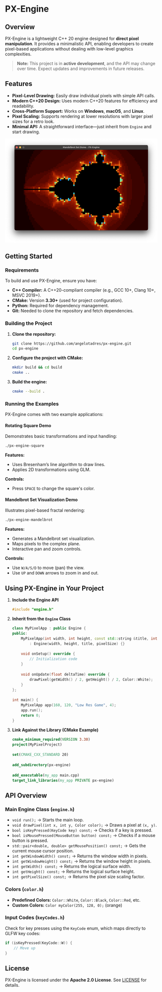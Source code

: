 # PX-Engine

## Overview
PX-Engine is a lightweight C++ 20 engine designed for **direct pixel manipulation**. It provides a minimalistic API, enabling developers to create pixel-based applications without dealing with low-level graphics complexities.

> **Note:** This project is in **active development**, and the API may change over time. Expect updates and improvements in future releases.

## Features

- **Pixel-Level Drawing:** Easily draw individual pixels with simple API calls.
- **Modern C++20 Design:** Uses modern C++20 features for efficiency and readability.
- **Cross-Platform Support:** Works on **Windows**, **macOS**, and **Linux**.
- **Pixel Scaling:** Supports rendering at lower resolutions with larger pixel sizes for a retro look.
- **Minimal API:** A straightforward interface—just inherit from `Engine` and start drawing.

![Mandelbrot Set Visualization Demo](./docs/mandelbrot-demo.png)

## Getting Started

### Requirements

To build and use PX-Engine, ensure you have:

- **C++ Compiler:** A C++20-compliant compiler (e.g., GCC 10+, Clang 10+, MSVC 2019+).
- **CMake:** Version **3.30+** (used for project configuration).
- **Python:** Required for dependency management.
- **Git:** Needed to clone the repository and fetch dependencies.

### Building the Project

1. **Clone the repository:**
    ```bash
    git clone https://github.com/angelotadres/px-engine.git
    cd px-engine
    ```
2. **Configure the project with CMake:**
    ```bash
    mkdir build && cd build
    cmake ..
    ```
3. **Build the engine:**
    ```bash
    cmake --build .
    ```

### Running the Examples

PX-Engine comes with two example applications:

#### Rotating Square Demo

Demonstrates basic transformations and input handling:

```bash
./px-engine-square
```

**Features:**
- Uses Bresenham’s line algorithm to draw lines.
- Applies 2D transformations using GLM.

**Controls:**
- Press `SPACE` to change the square's color.

#### Mandelbrot Set Visualization Demo

Illustrates pixel-based fractal rendering:

```bash
./px-engine-mandelbrot
```

**Features:**
- Generates a Mandelbrot set visualization.
- Maps pixels to the complex plane.
- Interactive pan and zoom controls.

**Controls:**
- Use `W/A/S/D` to move (pan) the view.
- Use `UP` and `DOWN` arrows to zoom in and out.

## Using PX-Engine in Your Project

1. **Include the Engine API**
    ```cpp
    #include "engine.h"
    ```
2. **Inherit from the `Engine` Class**
    ```cpp
    class MyPixelApp : public Engine {
    public:
        MyPixelApp(int width, int height, const std::string &title, int pixelSize = 1)
            : Engine(width, height, title, pixelSize) {}

        void onSetup() override {
            // Initialization code
        }

        void onUpdate(float deltaTime) override {
            drawPixel(getWidth() / 2, getHeight() / 2, Color::White);
        }
    };

    int main() {
        MyPixelApp app(160, 120, "Low Res Game", 4);
        app.run();
        return 0;
    }
    ```

3. **Link Against the Library (CMake Example)**
    ```cmake
    cmake_minimum_required(VERSION 3.30)
    project(MyPixelProject)

    set(CMAKE_CXX_STANDARD 20)

    add_subdirectory(px-engine)

    add_executable(my_app main.cpp)
    target_link_libraries(my_app PRIVATE px-engine)
    ```

## API Overview

### Main Engine Class (`engine.h`)

- `void run();` → Starts the main loop.
- `void drawPixel(int x, int y, Color color);` → Draws a pixel at `(x, y)`.
- `bool isKeyPressed(KeyCode key) const;` → Checks if a key is pressed.
- `bool isMousePressed(MouseButton button) const;` → Checks if a mouse button is pressed.
- `std::pair<double, double> getMousePosition() const;` → Gets the current mouse cursor position.
- `int getWindowWidth() const;` → Returns the window width in pixels.
- `int getWindowHeight() const;` → Returns the window height in pixels.
- `int getWidth() const;` → Returns the logical surface width.
- `int getHeight() const;` → Returns the logical surface height.
- `int getPixelSize() const;` → Returns the pixel size scaling factor.

### Colors (`color.h`)

- **Predefined Colors:** `Color::White`, `Color::Black`, `Color::Red`, etc.
- **Custom Colors:** `Color myColor(255, 128, 0);` (orange)

### Input Codes (`keyCodes.h`)

Check for key presses using the `KeyCode` enum, which maps directly to GLFW key codes:

```cpp
if (isKeyPressed(KeyCode::W)) {
    // Move up
}
```

## License

PX-Engine is licensed under the **Apache 2.0 License**. See [LICENSE](LICENSE) for details.